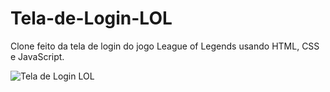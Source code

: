 # Tela-de-Login-LOL

Clone feito da tela de login do jogo League of Legends usando HTML, CSS e JavaScript.


![Tela de Login LOL](https://user-images.githubusercontent.com/99352936/175965556-9b06ee2b-2cd6-4956-8ffc-f2f6af759547.png)
